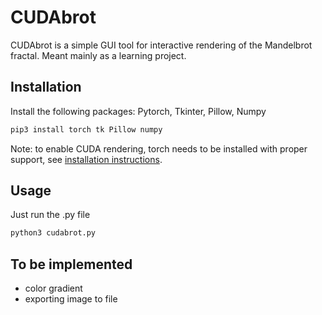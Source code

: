 # CUDAbrot

CUDAbrot is a simple GUI tool for interactive rendering of the Mandelbrot fractal. Meant mainly as a learning project.

## Installation

Install the following packages: Pytorch, Tkinter, Pillow, Numpy

```bash
pip3 install torch tk Pillow numpy
```

Note: to enable CUDA rendering, torch needs to be installed with proper support, see [installation instructions](https://pytorch.org/get-started/locally/).


## Usage

Just run the .py file

```bash
python3 cudabrot.py
```

## To be implemented
- color gradient
- exporting image to file 
